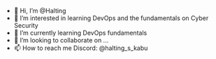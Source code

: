 - 👋 Hi, I’m @Halting
- 👀 I’m interested in learning DevOps and the fundamentals on Cyber Security
- 🌱 I’m currently learning DevOps fundamentals
- 💞️ I’m looking to collaborate on ...
- 📫 How to reach me Discord: @halting_s_kabu 

<!---
Halting24/Halting24 is a ✨ special ✨ repository because its `README.md` (this file) appears on your GitHub profile.
You can click the Preview link to take a look at your changes.
--->
